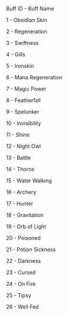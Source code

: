 Buff ID - Buff Name

1 - Obsidian Skin

2 - Regeneration

3 - Swiftness

4 - Gills

5 - Ironskin

6 - Mana Regeneration

7 - Magic Power

8 - Featherfall

9 - Spelunker

10 - Invisibility

11 - Shine

12 - Night Owl

13 - Battle

14 - Thorns

15 - Water Walking

16 - Archery

17 - Hunter

18 - Gravitation

19 - Orb of Light

20 - Poisoned

21 - Potion Sickness

22 - Darkness

23 - Cursed

24 - On Fire

25 - Tipsy

26 - Well Fed